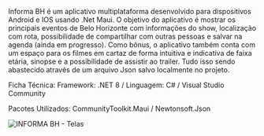 Informa BH é um aplicativo multiplataforma desenvolvido para dispositivos Android e IOS usando .Net Maui.
O objetivo do aplicativo é mostrar os principais eventos de Belo Horizonte com informações do show, localização com rota, possibilidade de compartilhar com outras pessoas e salvar na agenda (ainda em progresso). Como bônus, o aplicativo também conta com um espaço para os filmes em cartaz de forma intuitiva e indicativa de faixa etária, sinopse e a possibilidade de assistir ao trailer. Tudo isso sendo abastecido através de um arquivo Json salvo localmente no projeto.

Ficha Técnica:
Framework: .NET 8 / 
Linguagem: C# / 
Visual Studio Community

Pacotes Utilizados: 
CommunityToolkit.Maui / 
Newtonsoft.Json

![INFORMA BH - Telas](https://github.com/Leandrolap/InformaBH_Eventos/assets/12981655/27e126b8-cfec-4b0c-8528-f272ee95e6d7)
